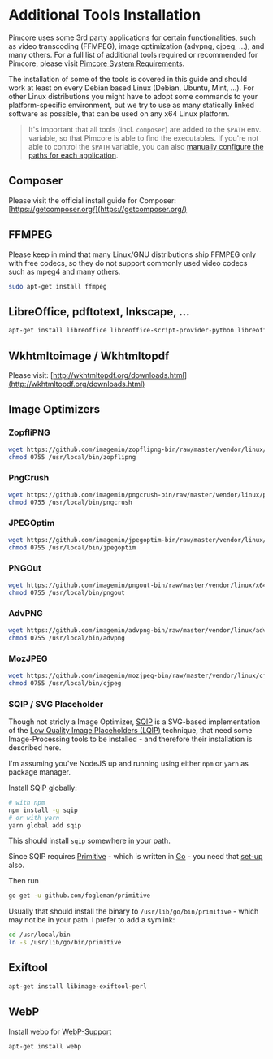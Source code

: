 # Additional Tools Installation

Pimcore uses some 3rd party applications for certain functionalities, such as video transcoding (FFMPEG), image optimization (advpng, cjpeg, ...), and many others. For a full list of additional tools required or recommended for Pimcore, please visit [Pimcore System Requirements](../01_System_Requirements.md). 

The installation of some of the tools is covered in this guide and should work at least on every Debian based Linux (Debian, Ubuntu, Mint, ...). 
For other Linux distributions you might have to adopt some commands to your platform-specific environment, but we try to use as many statically linked software as possible, that can be used on any x64 Linux platform.  

> It's important that all tools (incl. `composer`) are added to the `$PATH` env. variable, so that Pimcore is able to find the executables. 
If you're not able to control the `$PATH` variable, you can also [manually configure the paths for each application](https://github.com/pimcore/skeleton/blob/master/app/config/parameters.example.yml).


## Composer 
Please visit the official install guide for Composer: [https://getcomposer.org/](https://getcomposer.org/)

## FFMPEG

Please keep in mind that many Linux/GNU distributions ship FFMPEG only with free codecs, 
so they do not support commonly used video codecs such as mpeg4 and many others.   

```bash
sudo apt-get install ffmpeg
```

## LibreOffice, pdftotext, Inkscape, ...

```bash 
apt-get install libreoffice libreoffice-script-provider-python libreoffice-math xfonts-75dpi poppler-utils inkscape libxrender1 libfontconfig1 ghostscript
```

## Wkhtmltoimage / Wkhtmltopdf
Please visit: [http://wkhtmltopdf.org/downloads.html](http://wkhtmltopdf.org/downloads.html)

## Image Optimizers

### ZopfliPNG
```bash
wget https://github.com/imagemin/zopflipng-bin/raw/master/vendor/linux/zopflipng -O /usr/local/bin/zopflipng
chmod 0755 /usr/local/bin/zopflipng
```

### PngCrush 
```bash
wget https://github.com/imagemin/pngcrush-bin/raw/master/vendor/linux/pngcrush -O /usr/local/bin/pngcrush
chmod 0755 /usr/local/bin/pngcrush
```

### JPEGOptim
```bash
wget https://github.com/imagemin/jpegoptim-bin/raw/master/vendor/linux/jpegoptim -O /usr/local/bin/jpegoptim
chmod 0755 /usr/local/bin/jpegoptim
```

### PNGOut
```bash
wget https://github.com/imagemin/pngout-bin/raw/master/vendor/linux/x64/pngout -O /usr/local/bin/pngout
chmod 0755 /usr/local/bin/pngout
```

### AdvPNG
```bash
wget https://github.com/imagemin/advpng-bin/raw/master/vendor/linux/advpng -O /usr/local/bin/advpng
chmod 0755 /usr/local/bin/advpng
```

### MozJPEG
```bash
wget https://github.com/imagemin/mozjpeg-bin/raw/master/vendor/linux/cjpeg -O /usr/local/bin/cjpeg
chmod 0755 /usr/local/bin/cjpeg
```

### SQIP / SVG Placeholder
Though not stricly a Image Optimizer, [SQIP](https://github.com/technopagan/sqip) is a SVG-based implementation of the [Low Quality Image Placeholders (LQIP)](https://www.guypo.com/introducing-lqip-low-quality-image-placeholders/) technique, that need some Image-Processing tools to be installed - and therefore their installation is described here.

I'm assuming you've NodeJS up and running using either `npm` or `yarn` as package manager.

Install SQIP globally:
```bash
# with npm
npm install -g sqip
# or with yarn
yarn global add sqip
```
This should install `sqip` somewhere in your path.

Since SQIP requires [Primitive](https://github.com/fogleman/primitive) - which is written in [Go](https://golang.org/) - you need that [set-up](http://internetpartner.info/en/tutorials/ubuntu/104-how-to-install-go-from-ubuntu-repositories-and-set-gopath.html) also.

Then run
```bash
go get -u github.com/fogleman/primitive
```
Usually that should install the binary to `/usr/lib/go/bin/primitive` - which may not be in your path. I prefer to add a symlink:

```bash
cd /usr/local/bin
ln -s /usr/lib/go/bin/primitive
```

## Exiftool

```bash 
apt-get install libimage-exiftool-perl
```

## WebP

Install webp for [WebP-Support](https://pimcore.com/docs/5.x/Development_Documentation/Assets/Working_with_Thumbnails/Image_Thumbnails.html#page_WebP-Support)

```bash 
apt-get install webp
```


